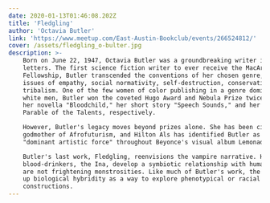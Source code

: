 ```yaml
---
date: 2020-01-13T01:46:08.202Z
title: 'Fledgling'
author: 'Octavia Butler'
link: 'https://www.meetup.com/East-Austin-Bookclub/events/266524812/'
cover: /assets/fledgling_o-bulter.jpg
description: >-
    Born on June 22, 1947, Octavia Butler was a groundbreaking writer in American
    letters. The first science fiction writer to ever receive the MacArthur
    Fellowship, Butler transcended the conventions of her chosen genre, exploring
    issues of empathy, social normativity, self-destruction, conservation, and
    tribalism. One of the few women of color publishing in a genre dominated by
    white men, Butler won the coveted Hugo Award and Nebula Prize twice each for
    her novella "Bloodchild," her short story "Speech Sounds," and her novel
    Parable of the Talents, respectively.

    However, Butler's legacy moves beyond prizes alone. She has been cited as a
    godmother of Afrofuturism, and Hilton Als has identified Butler as the
    "dominant artistic force" throughout Beyonce's visual album Lemonade.

    Butler's last work, Fledgling, reenvisions the vampire narrative. Her
    blood-drinkers, the Ina, develop a symbiotic relationship with humans. They
    are not frightening monstrosities. Like much of Butler's work, the novel takes
    up biological hybridity as a way to explore phenotypical or racial
    constructions.
---
```

